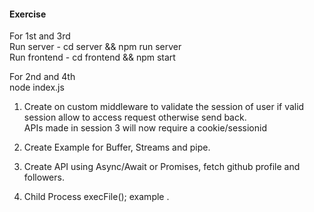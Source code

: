 #### Exercise 

For 1st and 3rd  
Run server - cd server && npm run server  
Run frontend - cd frontend && npm start

For 2nd and 4th  
node index.js

1. Create on custom middleware to validate the session of user if valid session allow to access request otherwise send back.  
APIs made in session 3 will now require a cookie/sessionid

2. Create Example for Buffer, Streams and pipe.

3. Create API using Async/Await or Promises, fetch github profile and followers.

4. Child Process execFile(); example .
